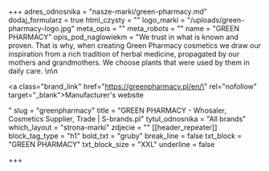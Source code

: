 +++
adres_odnosnika = "nasze-marki/green-pharmacy.md"
dodaj_formularz = true
html_czysty = ""
logo_marki = "/uploads/green-pharmacy-logo.jpg"
meta_opis = ""
meta_robots = ""
name = "GREEN PHARMACY"
opis_pod_naglowiekm = "We trust in what is known and proven. That is why, when creating Green Pharmacy cosmetics we draw our inspiration from a rich tradition of herbal medicine, propagated by our mothers and grandmothers. We choose plants that were used by them in daily care. \n\n    <p><a class=\"brand_link\" href=\"https://greenpharmacy.pl/en/\" rel=\"nofollow\" target=\"_blank\">Manufacturer's website</a></p>"
slug = "greenpharmacy"
title = "GREEN PHARMACY - Whosaler, Cosmetics Supplier, Trade | S-brands.pl"
tytul_odnosnika = "All brands"
which_layout = "strona-marki"
zdjecie = ""
[[header_repeater]]
block_tag_type = "h1"
bold_txt = "gruby"
break_line = false
txt_block = "GREEN PHARMACY"
txt_block_size = "XXL"
underline = false

+++
